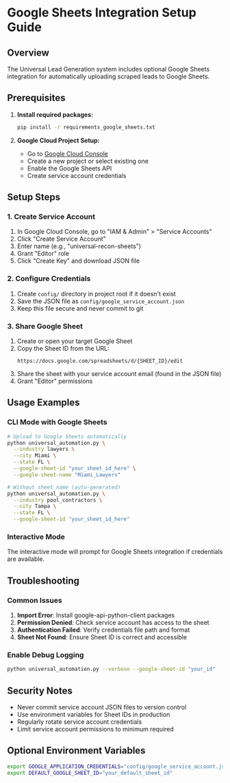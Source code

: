 # Google Sheets Integration Setup Guide

## Overview
The Universal Lead Generation system includes optional Google Sheets integration for automatically uploading scraped leads to Google Sheets.

## Prerequisites

1. **Install required packages:**
   ```bash
   pip install -r requirements_google_sheets.txt
   ```

2. **Google Cloud Project Setup:**
   - Go to [Google Cloud Console](https://console.cloud.google.com/)
   - Create a new project or select existing one
   - Enable the Google Sheets API
   - Create service account credentials

## Setup Steps

### 1. Create Service Account
1. In Google Cloud Console, go to "IAM & Admin" > "Service Accounts"
2. Click "Create Service Account"
3. Enter name (e.g., "universal-recon-sheets")
4. Grant "Editor" role
5. Click "Create Key" and download JSON file

### 2. Configure Credentials
1. Create `config/` directory in project root if it doesn't exist
2. Save the JSON file as `config/google_service_account.json`
3. Keep this file secure and never commit to git

### 3. Share Google Sheet
1. Create or open your target Google Sheet
2. Copy the Sheet ID from the URL:
   ```
   https://docs.google.com/spreadsheets/d/{SHEET_ID}/edit
   ```
3. Share the sheet with your service account email (found in the JSON file)
4. Grant "Editor" permissions

## Usage Examples

### CLI Mode with Google Sheets
```bash
# Upload to Google Sheets automatically
python universal_automation.py \
  --industry lawyers \
  --city Miami \
  --state FL \
  --google-sheet-id "your_sheet_id_here" \
  --google-sheet-name "Miami_Lawyers"

# Without sheet name (auto-generated)
python universal_automation.py \
  --industry pool_contractors \
  --city Tampa \
  --state FL \
  --google-sheet-id "your_sheet_id_here"
```

### Interactive Mode
The interactive mode will prompt for Google Sheets integration if credentials are available.

## Troubleshooting

### Common Issues
1. **Import Error**: Install google-api-python-client packages
2. **Permission Denied**: Check service account has access to the sheet
3. **Authentication Failed**: Verify credentials file path and format
4. **Sheet Not Found**: Ensure Sheet ID is correct and accessible

### Enable Debug Logging
```bash
python universal_automation.py --verbose --google-sheet-id "your_id"
```

## Security Notes
- Never commit service account JSON files to version control
- Use environment variables for Sheet IDs in production
- Regularly rotate service account credentials
- Limit service account permissions to minimum required

## Optional Environment Variables
```bash
export GOOGLE_APPLICATION_CREDENTIALS="config/google_service_account.json"
export DEFAULT_GOOGLE_SHEET_ID="your_default_sheet_id"
```

